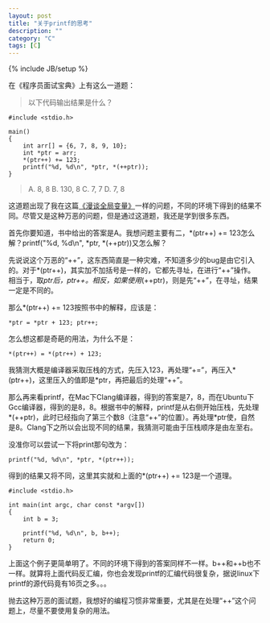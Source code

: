 ```yaml
---
layout: post
title: "关于printf的思考"
description: ""
category: "C"
tags: [C]
---
```

{% include JB/setup %}

在《程序员面试宝典》上有这么一道题：

> 以下代码输出结果是什么？

    #include <stdio.h>

    main() 
    {
    	int arr[] = {6, 7, 8, 9, 10};
		int *ptr = arr;
		*(ptr++) += 123;
		printf("%d, %d\n", *ptr, *(++ptr));
    }

> A. 8, 8 B. 130, 8 C. 7, 7 D. 7, 8

这道题出现了我在这篇[《漫谈全局变量》](http://liuyu314.github.io/c/2014/02/17/global-variable/)一样的问题，不同的环境下得到的结果不同。尽管又是这种万恶的问题，但是通过这道题，我还是学到很多东西。

首先你要知道，书中给出的答案是A。我想问题主要有二，*(ptr++) += 123怎么解？printf("%d, %d\n", *ptr, *(++ptr))又怎么解？

先说说这个万恶的“++”，这东西简直是一种灾难，不知道多少的bug是由它引入的。对于*(ptr++)，其实加不加括号是一样的，它都先寻址，在进行“++”操作。相当于，取*ptr后，ptr++。相反，如果使用*(++ptr)，则是先“++”，在寻址，结果一定是不同的。

那么*(ptr++) += 123按照书中的解释，应该是：
 
    *ptr = *ptr + 123; ptr++;

怎么想这都是奇葩的用法，为什么不是：

    *(ptr++) = *(ptr++) + 123;

我猜测大概是编译器采取压栈的方式，先压入123，再处理“+=”，再压入*(ptr++)，这里压入的值即是*ptr，再把最后的处理“++”。

那么再来看printf，在Mac下Clang编译器，得到的答案是7，8，而在Ubuntu下Gcc编译器，得到的是8，8。根据书中的解释，printf是从右侧开始压栈，先处理*(++ptr)，此时已经指向了第三个数8（注意“++”的位置）。再处理*ptr使，自然是8。Clang下之所以会出现不同的结果，我猜测可能由于压栈顺序是由左至右。

没准你可以尝试一下将print那句改为：

    printf("%d, %d\n", *ptr, *(ptr++));

得到的结果又将不同，这里其实就和上面的*(ptr++) += 123是一个道理。

    #include <stdio.h>
    
    int main(int argc, char const *argv[])
    {
        int b = 3;
	    
	    printf("%d, %d\n", b, b++);
	    return 0;
    }

上面这个例子更简单明了。不同的环境下得到的答案同样不一样。b++和++b也不一样。就算将上面代码反汇编，你也会发现printf的汇编代码很复杂，据说linux下printf的源代码竟有16页之多。。。

抛去这种万恶的面试题，我想好的编程习惯非常重要，尤其是在处理“++”这个问题上，尽量不要使用复杂的用法。